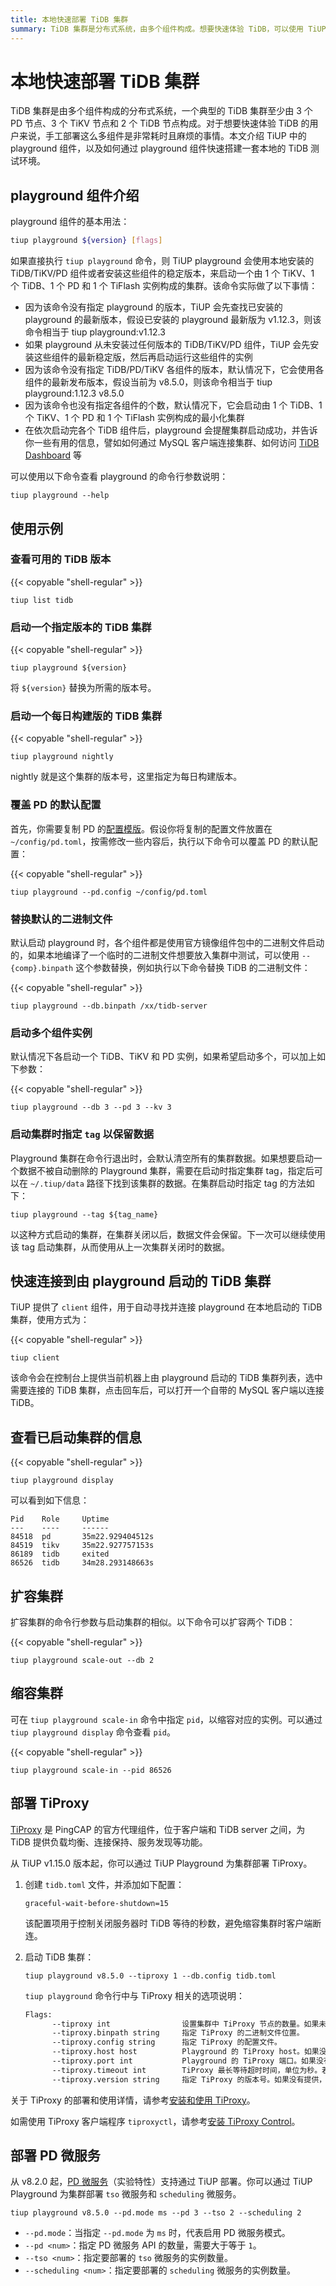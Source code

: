 ```yaml
---
title: 本地快速部署 TiDB 集群
summary: TiDB 集群是分布式系统，由多个组件构成。想要快速体验 TiDB，可以使用 TiUP 中的 playground 组件快速搭建本地测试环境。通过命令行参数可以设置各组件的数量和配置，也可以启动多个组件实例。使用 `tiup client` 可以快速连接到本地启动的 TiDB 集群。还可以查看已启动集群的信息，扩容或缩容集群。
---
```


# 本地快速部署 TiDB 集群

TiDB 集群是由多个组件构成的分布式系统，一个典型的 TiDB 集群至少由 3 个 PD 节点、3 个 TiKV 节点和 2 个 TiDB 节点构成。对于想要快速体验 TiDB 的用户来说，手工部署这么多组件是非常耗时且麻烦的事情。本文介绍 TiUP 中的 playground 组件，以及如何通过 playground 组件快速搭建一套本地的 TiDB 测试环境。

## playground 组件介绍

playground 组件的基本用法：

```bash
tiup playground ${version} [flags]
```

如果直接执行 `tiup playground` 命令，则 TiUP playground 会使用本地安装的 TiDB/TiKV/PD 组件或者安装这些组件的稳定版本，来启动一个由 1 个 TiKV、1 个 TiDB、1 个 PD 和 1 个 TiFlash 实例构成的集群。该命令实际做了以下事情：

- 因为该命令没有指定 playground 的版本，TiUP 会先查找已安装的 playground 的最新版本，假设已安装的 playground 最新版为 v1.12.3，则该命令相当于 tiup playground:v1.12.3
- 如果 playground 从未安装过任何版本的 TiDB/TiKV/PD 组件，TiUP 会先安装这些组件的最新稳定版，然后再启动运行这些组件的实例
- 因为该命令没有指定 TiDB/PD/TiKV 各组件的版本，默认情况下，它会使用各组件的最新发布版本，假设当前为 v8.5.0，则该命令相当于 tiup playground:1.12.3 v8.5.0
- 因为该命令也没有指定各组件的个数，默认情况下，它会启动由 1 个 TiDB、1 个 TiKV、1 个 PD 和 1 个 TiFlash 实例构成的最小化集群
- 在依次启动完各个 TiDB 组件后，playground 会提醒集群启动成功，并告诉你一些有用的信息，譬如如何通过 MySQL 客户端连接集群、如何访问 [TiDB Dashboard](/dashboard/dashboard-intro.md) 等

可以使用以下命令查看 playground 的命令行参数说明：

```shell
tiup playground --help
```

## 使用示例

### 查看可用的 TiDB 版本

{{< copyable "shell-regular" >}}

```shell
tiup list tidb
```

### 启动一个指定版本的 TiDB 集群

{{< copyable "shell-regular" >}}

```shell
tiup playground ${version}
```

将 `${version}` 替换为所需的版本号。

### 启动一个每日构建版的 TiDB 集群

{{< copyable "shell-regular" >}}

```shell
tiup playground nightly
```

nightly 就是这个集群的版本号，这里指定为每日构建版本。

### 覆盖 PD 的默认配置

首先，你需要复制 PD 的[配置模版](https://github.com/tikv/pd/blob/release-8.5/conf/config.toml)。假设你将复制的配置文件放置在 `~/config/pd.toml`，按需修改一些内容后，执行以下命令可以覆盖 PD 的默认配置：

{{< copyable "shell-regular" >}}

```shell
tiup playground --pd.config ~/config/pd.toml
```

### 替换默认的二进制文件

默认启动 playground 时，各个组件都是使用官方镜像组件包中的二进制文件启动的，如果本地编译了一个临时的二进制文件想要放入集群中测试，可以使用 `--{comp}.binpath` 这个参数替换，例如执行以下命令替换 TiDB 的二进制文件：

{{< copyable "shell-regular" >}}

```shell
tiup playground --db.binpath /xx/tidb-server
```

### 启动多个组件实例

默认情况下各启动一个 TiDB、TiKV 和 PD 实例，如果希望启动多个，可以加上如下参数：

{{< copyable "shell-regular" >}}

```shell
tiup playground --db 3 --pd 3 --kv 3
```

### 启动集群时指定 `tag` 以保留数据

Playground 集群在命令行退出时，会默认清空所有的集群数据。如果想要启动一个数据不被自动删除的 Playground 集群，需要在启动时指定集群 tag，指定后可以在 `~/.tiup/data` 路径下找到该集群的数据。在集群启动时指定 tag 的方法如下：

```shell
tiup playground --tag ${tag_name}
```

以这种方式启动的集群，在集群关闭以后，数据文件会保留。下一次可以继续使用该 tag 启动集群，从而使用从上一次集群关闭时的数据。

## 快速连接到由 playground 启动的 TiDB 集群

TiUP 提供了 `client` 组件，用于自动寻找并连接 playground 在本地启动的 TiDB 集群，使用方式为：

{{< copyable "shell-regular" >}}

```shell
tiup client
```

该命令会在控制台上提供当前机器上由 playground 启动的 TiDB 集群列表，选中需要连接的 TiDB 集群，点击回车后，可以打开一个自带的 MySQL 客户端以连接 TiDB。

## 查看已启动集群的信息

{{< copyable "shell-regular" >}}

```shell
tiup playground display
```

可以看到如下信息：

```
Pid    Role     Uptime
---    ----     ------
84518  pd       35m22.929404512s
84519  tikv     35m22.927757153s
86189  tidb     exited
86526  tidb     34m28.293148663s
```

## 扩容集群

扩容集群的命令行参数与启动集群的相似。以下命令可以扩容两个 TiDB：

{{< copyable "shell-regular" >}}

```shell
tiup playground scale-out --db 2
```

## 缩容集群

可在 `tiup playground scale-in` 命令中指定 `pid`，以缩容对应的实例。可以通过 `tiup playground display` 命令查看 `pid`。

{{< copyable "shell-regular" >}}

```shell
tiup playground scale-in --pid 86526
```

## 部署 TiProxy

[TiProxy](/tiproxy/tiproxy-overview.md) 是 PingCAP 的官方代理组件，位于客户端和 TiDB server 之间，为 TiDB 提供负载均衡、连接保持、服务发现等功能。

从 TiUP v1.15.0 版本起，你可以通过 TiUP Playground 为集群部署 TiProxy。

1. 创建 `tidb.toml` 文件，并添加如下配置：

    ```
    graceful-wait-before-shutdown=15
    ```

    该配置项用于控制关闭服务器时 TiDB 等待的秒数，避免缩容集群时客户端断连。

2. 启动 TiDB 集群：

    ```shell
    tiup playground v8.5.0 --tiproxy 1 --db.config tidb.toml
    ```

    `tiup playground` 命令行中与 TiProxy 相关的选项说明：

    ```bash
    Flags:
          --tiproxy int                设置集群中 TiProxy 节点的数量。如果未指定，不会部署 TiProxy。
          --tiproxy.binpath string     指定 TiProxy 的二进制文件位置。
          --tiproxy.config string      指定 TiProxy 的配置文件。
          --tiproxy.host host          Playground 的 TiProxy host。如果没有提供，TiProxy 会使用 host 参数作为它的 host。
          --tiproxy.port int           Playground 的 TiProxy 端口。如果没有提供，TiProxy 会使用 6000 作为它的端口。
          --tiproxy.timeout int        TiProxy 最长等待超时时间，单位为秒。若配置为 0，则永不超时（默认为 60）。
          --tiproxy.version string     指定 TiProxy 的版本号。如果没有提供，会部署最新的 TiProxy 版本。
    ```

关于 TiProxy 的部署和使用详情，请参考[安装和使用 TiProxy](/tiproxy/tiproxy-overview.md#安装和使用)。

如需使用 TiProxy 客户端程序 `tiproxyctl`，请参考[安装 TiProxy Control](/tiproxy-command-line-flags.md#安装-tiproxy-control)。

## 部署 PD 微服务

从 v8.2.0 起，[PD 微服务](/pd-microservices.md)（实验特性）支持通过 TiUP 部署。你可以通过 TiUP Playground 为集群部署 `tso` 微服务和 `scheduling` 微服务。

```shell
tiup playground v8.5.0 --pd.mode ms --pd 3 --tso 2 --scheduling 2
```

- `--pd.mode`：当指定 `--pd.mode` 为 `ms` 时，代表启用 PD 微服务模式。
- `--pd <num>`：指定 PD 微服务 API 的数量，需要大于等于 `1`。
- `--tso <num>`：指定要部署的 `tso` 微服务的实例数量。
- `--scheduling <num>`：指定要部署的 `scheduling` 微服务的实例数量。
